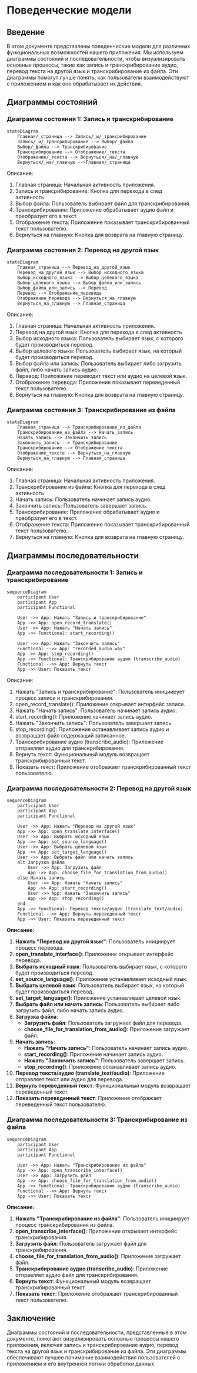 # Поведенческие модели

## Введение

В этом документе представлены поведенческие модели для различных функциональных возможностей нашего приложения. Мы используем диаграммы состояний и последовательности, чтобы визуализировать основные процессы, такие как запись и транскрибирование аудио, перевод текста на другой язык и транскрибирование из файла. Эти диаграммы помогут лучше понять, как пользователи взаимодействуют с приложением и как оно обрабатывает их действия.

## Диаграммы состояний

### Диаграмма состояния 1: Запись и транскрибирование

```mermaid
stateDiagram
    Главная/_страница --> Запись/_и/_трансрибирование
    Запись/_и/_трансрибирование --> Выбор/_файла
    Выбор/_файла --> Транскрибирование
    Транскрибирование --> Отображение/_текста
    Отображение/_текста --> Вернуться/_на/_главную
    Вернуться/_на/_главную -->Главная/_страница
```

Описание:

1. Главная страница: Начальная активность приложения.
2. Запись и трансрибирование: Кнопка для перехода в след активность
3. Выбор файла: Пользователь выбирает файл для транскрибирования.
4. Транскрибирование: Приложение обрабатывает аудио файл и преобразует его в текст.
5. Отображение текста: Приложение показывает транскрибированный текст пользователю.
6. Вернуться на главную: Кнопка для возврата на главную страницу.

### Диаграмма состояния 2: Перевод на другой язык

```mermaid
stateDiagram
    Главная_страница --> Перевод_на_другой_язык
    Перевод_на_другой_язык --> Выбор_исходного_языка
    Выбор_исходного_языка --> Выбор_целевого_языка
    Выбор_целевого_языка --> Выбор_файла_или_запись
    Выбор_файла_или_запись --> Перевод
    Перевод --> Отображение_перевода
    Отображение_перевода --> Вернуться_на_главную
    Вернуться_на_главную --> Главная_страница
```

Описание:

1. Главная страница: Начальная активность приложения.
2. Перевод на другой язык: Кнопка для перехода в след активность
2. Выбор исходного языка: Пользователь выбирает язык, с которого будет производиться перевод.
3. Выбор целевого языка: Пользователь выбирает язык, на который будет производиться перевод.
4. Выбор файла или запись: Пользователь выбирает либо загрузить файл, либо начать запись аудио.
5. Перевод: Приложение переводит текст или аудио на целевой язык.
6. Отображение перевода: Приложение показывает переведенный текст пользователю.
7. Вернуться на главную: Кнопка для возврата на главную страницу.

### Диаграмма состояния 3: Транскрибирование из файла
```mermaid
stateDiagram
    Главная_страница --> Транскрибирование_из_файла
    Транскрибирование_из_файла --> Начать_запись
    Начать_запись --> Закончить_запись
    Закончить_запись --> Транскрибирование
    Транскрибирование --> Отображение_текста
    Отображение_текста --> Вернуться_на_главную
    Вернуться_на_главную --> Главная_страница
```

Описание:

1. Главная страница: Начальная активность приложения.
2. Транскрибирование из файла: Кнопка для перехода в след активность
3. Начать запись: Пользователь начинает запись аудио.
4. Закончить запись: Пользователь завершает запись.
5. Транскрибирование: Приложение обрабатывает аудио и преобразует его в текст.
6. Отображение текста: Приложение показывает транскрибированный текст пользователю.
7. Вернуться на главную: Кнопка для возврата на главную страницу.

## Диаграммы последовательности

### Диаграмма последовательности 1: Запись и транскрибирование

```mermaid
sequenceDiagram
    participant User
    participant App
    participant Functional
    
    User ->> App: Нажать "Запись и транскрибирование"
    App ->> App: open_record_translate()
    User ->> App: Нажать "Начать запись"
    App ->> Functional: start_recording()
    
    User ->> App: Нажать "Закончить запись"
    Functional -->> App: "recorded_audio.wav"
    App ->> App: stop_recording()
    App ->> Functional: Транскрибирование аудио (transcribe_audio)
    Functional -->> App: Вернуть текст
    App ->> User: Показать текст
```

Описание:

1. Нажать "Запись и транскрибирование": Пользователь инициирует процесс записи и транскрибирования.
2. open_record_translate(): Приложение открывает интерфейс записи.
3. Нажать "Начать запись": Пользователь начинает запись аудио.
4. start_recording(): Приложение начинает запись аудио.
5. Нажать "Закончить запись": Пользователь завершает запись.
6. stop_recording(): Приложение останавливает запись аудио и возвращает файл содержащий записанное.
7. Транскрибирование аудио (transcribe_audio): Приложение отправляет аудио для транскрибирования.
8. Вернуть текст: Функциональный модуль возвращает транскрибированный текст.
9. Показать текст: Приложение отображает транскрибированный текст пользователю.


### Диаграмма последовательности 2: Перевод на другой язык

```mermaid
sequenceDiagram
    participant User
    participant App
    participant Functional
    
    User ->> App: Нажать "Перевод на другой язык"
    App ->> App: open_translate_interface()
    User ->> App: Выбрать исходный язык
    App ->> App: set_source_language()
    User ->> App: Выбрать целевой язык
    App ->> App: set_target_language()
    User ->> App: Выбрать файл или начать запись
    alt Загрузка файла
        User ->> App: Загрузить файл
        App ->> App: choose_file_for_translation_from_audio()
    else Начать запись
        User ->> App: Нажать "Начать запись"
        App ->> App: start_recording()
        User ->> App: Нажать "Закончить запись"
        App ->> App: stop_recording()
    end
    App ->> Functional: Перевод текста/аудио (translate_text/audio)
    Functional -->> App: Вернуть переведенный текст
    App ->> User: Показать переведенный текст
```

**Описание:**

1. **Нажать "Перевод на другой язык"**: Пользователь инициирует процесс перевода.
2. **open_translate_interface()**: Приложение открывает интерфейс перевода.
3. **Выбрать исходный язык**: Пользователь выбирает язык, с которого будет производиться перевод.
4. **set_source_language()**: Приложение устанавливает исходный язык.
5. **Выбрать целевой язык**: Пользователь выбирает язык, на который будет производиться перевод.
6. **set_target_language()**: Приложение устанавливает целевой язык.
7. **Выбрать файл или начать запись**: Пользователь выбирает либо загрузить файл, либо начать запись аудио.
8. **Загрузка файла**:
   - **Загрузить файл**: Пользователь загружает файл для перевода.
   - **choose_file_for_translation_from_audio()**: Приложение загружает файл.
9. **Начать запись**:
   - **Нажать "Начать запись"**: Пользователь начинает запись аудио.
   - **start_recording()**: Приложение начинает запись аудио.
   - **Нажать "Закончить запись"**: Пользователь завершает запись.
   - **stop_recording()**: Приложение останавливает запись аудио.
10. **Перевод текста/аудио (translate_text/audio)**: Приложение отправляет текст или аудио для перевода.
11. **Вернуть переведенный текст**: Функциональный модуль возвращает переведенный текст.
12. **Показать переведенный текст**: Приложение отображает переведенный текст пользователю.

### Диаграмма последовательности 3: Транскрибирование из файла

```mermaid
sequenceDiagram
    participant User
    participant App
    participant Functional
    
    User ->> App: Нажать "Транскрибирование из файла"
    App ->> App: open_transcribe_interface()
    User ->> App: Загрузить файл
    App ->> App: choose_file_for_translation_from_audio()
    App ->> Functional: Транскрибирование аудио (transcribe_audio)
    Functional -->> App: Вернуть текст
    App ->> User: Показать текст
```


**Описание:**

1. **Нажать "Транскрибирование из файла"**: Пользователь инициирует процесс транскрибирования из файла.
2. **open_transcribe_interface()**: Приложение открывает интерфейс транскрибирования.
3. **Загрузить файл**: Пользователь загружает файл для транскрибирования.
4. **choose_file_for_translation_from_audio()**: Приложение загружает файл.
5. **Транскрибирование аудио (transcribe_audio)**: Приложение отправляет аудио файл для транскрибирования.
6. **Вернуть текст**: Функциональный модуль возвращает транскрибированный текст.
7. **Показать текст**: Приложение отображает транскрибированный текст пользователю.


## Заключение

Диаграммы состояний и последовательности, представленные в этом документе, помогают визуализировать основные процессы нашего приложения, включая запись и транскрибирование аудио, перевод текста на другой язык и транскрибирование из файла. Эти диаграммы обеспечивают лучшее понимание взаимодействия пользователей с приложением и его внутренней логики обработки данных.
